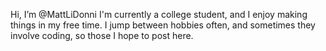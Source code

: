Hi, I’m @MattLiDonni
I'm currently a college student, and I enjoy making things in my free time. I jump between hobbies often, and sometimes they involve coding,
so those I hope to post here. 
